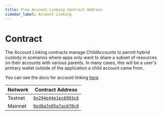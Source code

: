 ```yaml
---
title: Flow Account Linking Contract Address
sidebar_label: Account Linking
---
```


# Contract

The Account Linking contracts manage ChildAccounts to permit hybrid custody in scenarios where apps only want to share a subset of resources on their accounts with various parents. In many cases, this will be a user's primary wallet outside of the application a child account came from.

You can see the docs for account linking [here](https://developers.flow.com/build/advanced-concepts/account-linking)

| Network    | Contract Address     |
|------------|----------------------|
| Testnet    | [`0x294e44e1ec6993c6`](https://contractbrowser.com/account/0x294e44e1ec6993c6) |
| Mainnet    | [`0xd8a7e05a7ac670c0`](https://contractbrowser.com/account/0xd8a7e05a7ac670c0) | 